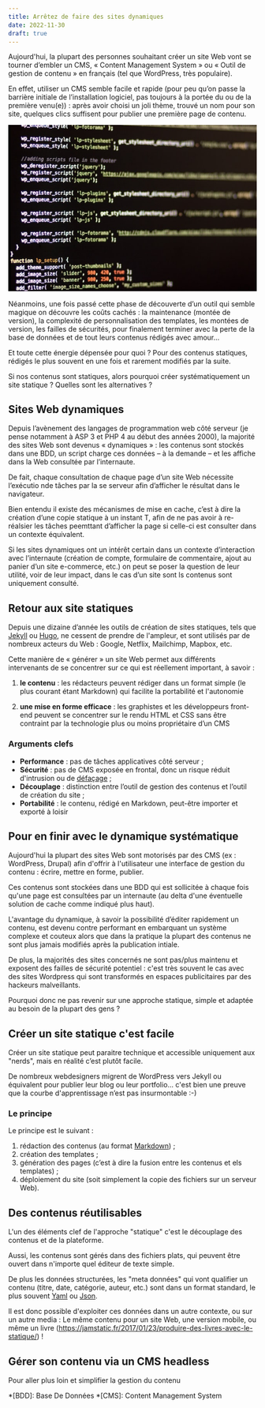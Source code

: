 ```yaml
---
title: Arrêtez de faire des sites dynamiques
date: 2022-11-30
draft: true
---
```


Aujourd'hui, la plupart des personnes souhaitant créer un site Web vont se tourner d’embler un CMS, « Content Management System » ou « Outil de gestion de contenu » en français (tel que WordPress, très populaire).

En effet, utiliser un CMS semble facile et rapide (pour peu qu’on passe la barrière initiale de l’installation logiciel, pas toujours à la portée du ou de la première venu(e)) : après avoir choisi un joli thème, trouvé un nom pour son site, quelques clics suffisent pour publier une première page de contenu.

![Écran d’ordinateur affichant du code PHP](../../assets/images/2022-11-30-arretez-de-faire-des-sites-dynamiques/lavi-perchik-fSqYwKWzwhk-unsplash.jpg "Illustration de [Lavi Perchik](https://unsplash.com/photos/fSqYwKWzwhk)")

Néanmoins, une fois passé cette phase de découverte d’un outil qui semble magique on découvre les coûts cachés : la maintenance (montée de version), la complexité de personnalisation des templates, les
montées de version, les failles de sécurités, pour finalement terminer avec la perte de la
base de données et de tout leurs contenus rédigés avec amour...

<!-- break -->

Et toute cette énergie dépensée pour quoi ? Pour des contenus statiques, rédigés le plus souvent en une fois et rarement modifiés par la suite.

Si nos contenus sont statiques, alors pourquoi créer systématiquement un site statique ? Quelles sont les alternatives ?

## Sites Web dynamiques

Depuis l’avènement des langages de programmation web côté serveur (je pense notamment à ASP 3 et PHP 4 au début des années 2000), la majorité des sites Web sont devenus « dynamiques » : les contenus sont stockés dans une BDD, un script charge ces données – à la demande – et les affiche dans la Web consultée par l’internaute.

De fait, chaque consultation de chaque page d’un site Web nécessite l’exécutio nde tâches par la se serveur afin d’afficher le résultat dans le navigateur. 

Bien entendu il existe des mécanismes de mise en cache, c’est à dire la création d’une copie statique à un instant T, afin de ne pas avoir à re-réalsier les tâches peemttant d’afficher la page si celle-ci est consulter dans un contexte équivalent.

Si les sites dynamiques ont un intérêt certain dans un contexte d’interaction avec l’internaute (création de compte, formulaire de commentaire, ajout au panier d’un site e-commerce, etc.) on peut se poser la question de leur utilité, voir de leur impact, dans le cas d’un site sont ls contenus sont uniquement consulté.

## Retour aux site statiques

Depuis une dizaine d’année les outils de création de sites statiques, tels que [Jekyll](https://jekyllrb.com) ou [Hugo](https://gohugo.io), ne cessent de prendre de l'ampleur, et sont utilisés par de nombreux acteurs du Web : Google, Netflix, Mailchimp, Mapbox, etc.

Cette manière de « générer » un site Web permet aux différents intervenants de se concentrer sur ce qui est réellement important, à savoir :

1. **le contenu** : les rédacteurs peuvent rédiger dans un format simple (le plus courant étant Markdown) qui facilite la portabilité et l'autonomie

2. **une mise en forme efficace** : les graphistes et les développeurs front-end peuvent se concentrer sur le rendu HTML et CSS  sans être contraint par la technologie plus ou moins propriétaire d’un CMS

### Arguments clefs

* **Performance** : pas de tâches applicatives côté serveur ;
* **Sécurité** : pas de CMS exposée en frontal, donc un risque réduit d'intrusion ou de [défaçage](https://fr.m.wikipedia.org/wiki/D%C3%A9facement) ;
* **Découplage** : distinction entre l’outil de gestion des contenus et l’outil de création du site ;
* **Portabilité** : le contenu, rédigé en Markdown, peut-être importer et exporté à loisir

## Pour en finir avec le dynamique systématique

Aujourd'hui la plupart des sites Web sont motorisés par des CMS (ex : WordPress, Drupal) afin d'offrir à l'utilisateur une interface de gestion du contenu : écrire, mettre en forme, publier.

Ces contenus sont stockées dans une BDD qui est sollicitée à chaque fois qu'une page est consultées par un internaute (au delta d'une éventuelle solution de cache comme indiqué plus haut).

L'avantage du dynamique, à savoir la possibilité d’éditer rapidement un contenu, est devenu contre performant en embarquant un système complexe et couteux alors que dans la pratique la plupart des contenus ne sont plus jamais modifiés après la publication intiale.

De plus, la majorités des sites concernés ne sont pas/plus maintenu et exposent des failles de sécurité potentiel : c'est très souvent le cas avec des sites Wordpress qui sont transformés en espaces publicitaires par des hackeurs malveillants.

Pourquoi donc ne pas revenir sur une approche statique, simple et adaptée au besoin de la plupart des gens ?

## Créer un site statique c'est facile

Créer un site statique peut paraitre technique et accessible uniquement aux "nerds", mais en réalité c’est plutôt facile.

De nombreux webdesigners migrent de WordPress vers Jekyll ou équivalent pour publier leur blog ou leur portfolio… c'est bien une preuve que la courbe d'apprentissage n’est pas insurmontable :-)

### Le principe

Le principe est le suivant :

1. rédaction des contenus (au format [Markdown](https://www.markdownguide.org)) ;
2. création des templates ;
3. génération des pages (c’est à dire la fusion entre les contenus et els templates) ;
4. déploiement du site (soit simplement la copie des fichiers sur un serveur Web).

## Des contenus réutilisables

L'un des éléments clef de l'approche "statique" c'est le découplage des contenus et de la plateforme.

Aussi, les contenus sont gérés dans des fichiers plats, qui peuvent être ouvert dans n'importe quel éditeur de texte simple.

De plus les données structurées, les "meta données" qui vont qualifier un contenu (titre, date, catégorie, auteur, etc.) sont dans un format standard, le plus souvent [Yaml](https://fr.m.wikipedia.org/wiki/YAML) ou [Json](https://fr.m.wikipedia.org/wiki/Json).

Il est donc possible d'exploiter ces données dans un autre contexte, ou sur un autre media : Le même contenu pour un site Web, une version mobile, ou même un livre (https://jamstatic.fr/2017/01/23/produire-des-livres-avec-le-statique/) !

## Gérer son contenu via un CMS headless

Pour aller plus loin et simplifier la gestion du contenu





*[BDD]: Base De Données
*[CMS]: Content Management System